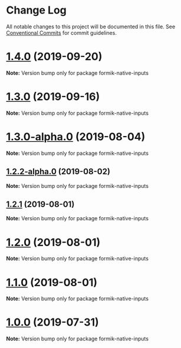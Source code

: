 # Change Log

All notable changes to this project will be documented in this file.
See [Conventional Commits](https://conventionalcommits.org) for commit guidelines.

# [1.4.0](https://github.com/rzane/react-baseline-inputs/compare/v1.3.0...v1.4.0) (2019-09-20)

**Note:** Version bump only for package formik-native-inputs





# [1.3.0](https://github.com/rzane/react-baseline-inputs/compare/v1.3.0-alpha.0...v1.3.0) (2019-09-16)

**Note:** Version bump only for package formik-native-inputs





# [1.3.0-alpha.0](https://github.com/rzane/react-baseline-inputs/compare/v1.2.2-alpha.0...v1.3.0-alpha.0) (2019-08-04)

**Note:** Version bump only for package formik-native-inputs





## [1.2.2-alpha.0](https://github.com/rzane/react-baseline-inputs/compare/v1.2.1...v1.2.2-alpha.0) (2019-08-02)

**Note:** Version bump only for package formik-native-inputs





## [1.2.1](https://github.com/rzane/react-baseline-inputs/compare/v1.2.0...v1.2.1) (2019-08-01)

**Note:** Version bump only for package formik-native-inputs





# [1.2.0](https://github.com/rzane/react-baseline-inputs/compare/v1.1.0...v1.2.0) (2019-08-01)

**Note:** Version bump only for package formik-native-inputs





# [1.1.0](https://github.com/rzane/react-baseline-inputs/compare/v1.0.0...v1.1.0) (2019-08-01)

**Note:** Version bump only for package formik-native-inputs





# [1.0.0](https://github.com/rzane/react-baseline-inputs/compare/v0.6.12...v1.0.0) (2019-07-31)

**Note:** Version bump only for package formik-native-inputs
